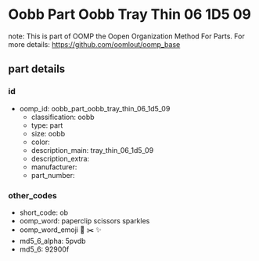 # Oobb Part Oobb Tray Thin 06 1D5 09  

note: This is part of OOMP the Oopen Organization Method For Parts. For more details: https://github.com/oomlout/oomp_base

##  part details





### id
* oomp_id: oobb_part_oobb_tray_thin_06_1d5_09
  * classification: oobb
  * type: part
  * size: oobb
  * color: 
  * description_main: tray_thin_06_1d5_09
  * description_extra: 
  * manufacturer: 
  * part_number: 

### other_codes
* short_code: ob
* oomp_word: paperclip scissors sparkles
* oomp_word_emoji :paperclip: :scissors: :sparkles:
* md5_6_alpha: 5pvdb
* md5_6: 92900f